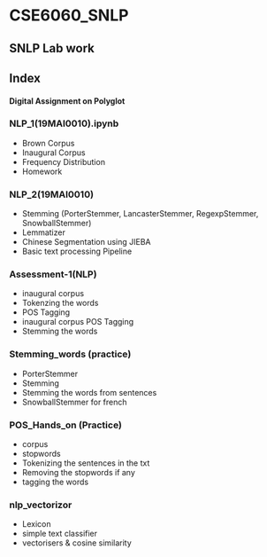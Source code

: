 # CSE6060_SNLP
## SNLP Lab work

## Index

#### Digital Assignment on Polyglot

### NLP_1(19MAI0010).ipynb
   * Brown Corpus
   * Inaugural Corpus
   * Frequency Distribution
   * Homework
   
### NLP_2(19MAI0010)
   * Stemming (PorterStemmer, LancasterStemmer, RegexpStemmer, SnowballStemmer)
   * Lemmatizer
   * Chinese Segmentation using JIEBA
   * Basic text processing Pipeline
   
### Assessment-1(NLP)
   * inaugural corpus
   * Tokenzing the words
   * POS Tagging
   * inaugural corpus POS Tagging
   * Stemming the words
   
### Stemming_words (practice)
   * PorterStemmer
   * Stemming
   * Stemming the words from sentences
   * SnowballStemmer for french

### POS_Hands_on (Practice)
   * corpus
   * stopwords
   * Tokenizing the sentences in the txt
   * Removing the stopwords if any
   * tagging the words
   
### nlp_vectorizor
   * Lexicon
   * simple text classifier
   * vectorisers & cosine similarity
